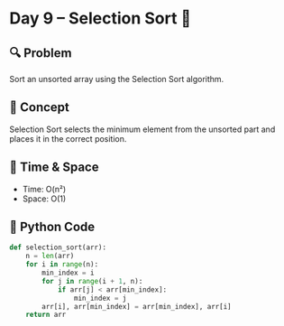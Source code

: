 # Day 9 – Selection Sort 🧮

## 🔍 Problem
Sort an unsorted array using the Selection Sort algorithm.

## 📌 Concept
Selection Sort selects the minimum element from the unsorted part and places it in the correct position.

## 🧠 Time & Space
- Time: O(n²)
- Space: O(1)

## 🐍 Python Code
```python
def selection_sort(arr):
    n = len(arr)
    for i in range(n):
        min_index = i
        for j in range(i + 1, n):
            if arr[j] < arr[min_index]:
                min_index = j
        arr[i], arr[min_index] = arr[min_index], arr[i]
    return arr
